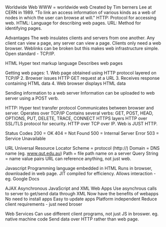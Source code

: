 Worldwide Web
	WWW = worldwide web
	Created by Tim berners Lee at CERN in 1989.
	"To link an access information of various kinds as a web of nodes in which the user can browse at will."
	HTTP: Protocol for accessing web.
	HTML: Language for describing web pages.
	URL: Method for identifying pages.

Advantages
	The web insulates clients and servers from one another. Any client can view a page, any server can view a page.
	Clients only need a web browser.
	Weblinks can be broken but this makes web infrastructure simple.
	Open standard - TCP/IP.

HTML
	Hyper text markup language
	Describes web pages

Getting web pages:
	1. Web page obtained using HTTP protocol layered on TCP/IP
	2. Browser issues HTTP GET request at a URL
	3. Receives response containing HTML data
	4. Web browser displays HTML data

Sending information to a web server
	Information can be uploaded to web server using a POST verb.

HTTP:
	Hyper text transfer protocol
	Communicates between browser and server.
	Operates over TCP/IP
	Contains several verbs: GET, POST, HEAD, OPTIONS, PUT, DELETE, TRACE, CONNECT
	HTTPS layers HTTP over SSL/TLS protocol for security.
	HTTP over TCP over IP. Web is JUST HTTP.

Status Codes
	200 = OK
	404 = Not Found
	500 = Internal Server Error
	503 = Service Unavailable

URL
	Universal Resource Locator
	Scheme = protocol (http://)
	Domain = DNS name (eg. www.qut.edu.au)
	Path = file path name on a server
	Query String = name value pairs
	URL can reference anything, not just web.

Javascript
	Programming language embedded in HTML
	Runs in browser, downloaded in web page.
	JIT compiled for efficiency.
	Allows interaction - eg. Google Docs

AJAX
	Asynchronous JavaScript and XML
	Web Apps
	Use asynchrous calls to server to get/send data through XML
	Now have the benefits of webapps
		No need to install apps
		Easy to update apps
		Platform independent
		Reduce client requirements - just need broser

Web Services
	Can use different client programs, not just JS in broswer. eg. native machine code
	Send data over HTTP rather than web page.
	